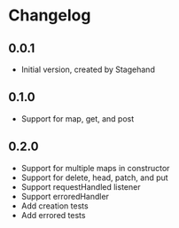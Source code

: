 # Changelog

## 0.0.1

- Initial version, created by Stagehand

## 0.1.0

- Support for map, get, and post

## 0.2.0

- Support for multiple maps in constructor
- Support for delete, head, patch, and put
- Support requestHandled listener
- Support erroredHandler
- Add creation tests
- Add errored tests